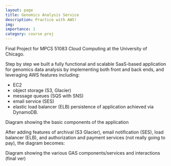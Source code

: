 ```yaml
---
layout: page
title: Genomics Analysis Service
description: Practice with AWS!
img:
importance: 1
category: course proj
---
```


Final Project for MPCS 51083 Cloud Computing at the University of Chicago.

Step by step we built a fully functional and scalable SaaS-based application for genomics data analysis by implementing both front and back ends, and leveraging AWS features including:
- EC2
- object storage (S3, Glacier)
- message queues (SQS with SNS)
- email service (SES)
- elastic load balancer (ELB)
persistence of application achieved via DynamoDB.

<div class="row">
    <div class="col-sm mt-3 mt-md-0">
        <img class="img-fluid rounded z-depth-1" src="{{ '/assets/img/GAS_basic_components.png' | relative_url }}" alt="" title="example image"/>
    </div>
</div>
<div class="caption">
    Diagram showing the basic components of the application
</div>

After adding features of archival (S3 Glacier), email notification (SES), load balancer (ELB), and authorization and payment services (not really going to pay), the diagram becomes:

<div class="row">
    <div class="col-sm mt-3 mt-md-0">
        <img class="img-fluid rounded z-depth-1" src="{{ '/assets/img/GAS_migration.png' | relative_url }}" alt="" title="example image"/>
    </div>
</div>
<div class="caption">
    Diagram showing the various GAS components/services and interactions (final ver)
</div>

